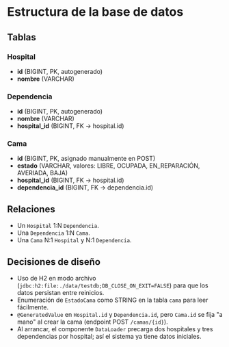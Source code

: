 # Estructura de la base de datos

## Tablas
### Hospital
- **id** (BIGINT, PK, autogenerado)
- **nombre** (VARCHAR)

### Dependencia
- **id** (BIGINT, PK, autogenerado)
- **nombre** (VARCHAR)
- **hospital_id** (BIGINT, FK -> hospital.id)

### Cama
- **id** (BIGINT, PK, asignado manualmente en POST)
- **estado** (VARCHAR, valores: LIBRE, OCUPADA, EN_REPARACIÓN, AVERIADA, BAJA)
- **hospital_id** (BIGINT, FK -> hospital.id)
- **dependencia_id** (BIGINT, FK -> dependencia.id)

## Relaciones
- Un `Hospital` 1:N `Dependencia`.
- Una `Dependencia` 1:N `Cama`.
- Una `Cama` N:1 `Hospital` y N:1 `Dependencia`.

## Decisiones de diseño
- Uso de H2 en modo archivo (`jdbc:h2:file:./data/testdb;DB_CLOSE_ON_EXIT=FALSE`) para que los datos persistan entre reinicios.
- Enumeración de `EstadoCama` como STRING en la tabla `cama` para leer fácilmente.
- `@GeneratedValue` en `Hospital.id` y `Dependencia.id`, pero `Cama.id` se fija "a mano" al crear la cama (endpoint POST `/camas/{id}`).
- Al arrancar, el componente `DataLoader` precarga dos hospitales y tres dependencias por hospital; así el sistema ya tiene datos iniciales.

